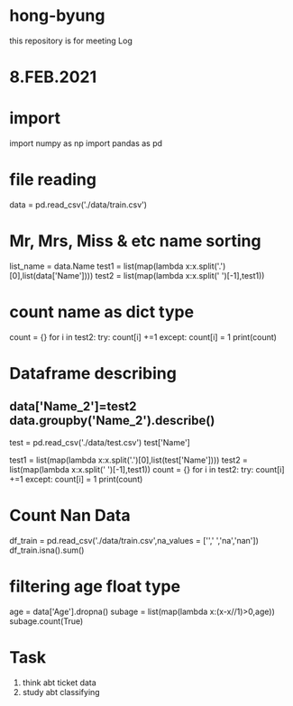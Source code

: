 # hong-byung
this repository is for meeting Log

# 8.FEB.2021

# import
import numpy as np
import pandas as pd

# file reading
data = pd.read_csv('./data/train.csv')

# Mr, Mrs, Miss & etc name sorting
list_name = data.Name
test1 = list(map(lambda x:x.split('.')[0],list(data['Name'])))
test2 = list(map(lambda x:x.split(' ')[-1],test1))

# count name as dict type
count = {}
for i in test2:
    try: count[i] +=1
    except: count[i] = 1
print(count)

# Dataframe describing
data['Name_2']=test2
data.groupby('Name_2').describe()
----------------------------------------------------------------------------------
test = pd.read_csv('./data/test.csv')
test['Name']

test1 = list(map(lambda x:x.split('.')[0],list(test['Name'])))
test2 = list(map(lambda x:x.split(' ')[-1],test1))
count = {}
for i in test2:
    try: count[i] +=1
    except: count[i] = 1
print(count)
# Count Nan Data
df_train = pd.read_csv('./data/train.csv',na_values = ['',' ','na','nan'])
df_train.isna().sum()

# filtering age float type
age = data['Age'].dropna()
subage = list(map(lambda x:(x-x//1)>0,age))
subage.count(True)

# Task
1. think abt ticket data
2. study abt classifying
